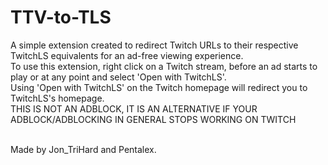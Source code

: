 # TTV-to-TLS
A simple extension created to redirect Twitch URLs to their respective TwitchLS equivalents for an ad-free viewing experience.<br/>
To use this extension, right click on a Twitch stream, before an ad starts to play or at any point and select 'Open with TwitchLS'.<br/>
Using 'Open with TwitchLS' on the Twitch homepage will redirect you to TwitchLS's homepage.<br/>
THIS IS NOT AN ADBLOCK, IT IS AN ALTERNATIVE IF YOUR ADBLOCK/ADBLOCKING IN GENERAL STOPS WORKING ON TWITCH<br/><br/>

Made by Jon_TriHard and Pentalex.
